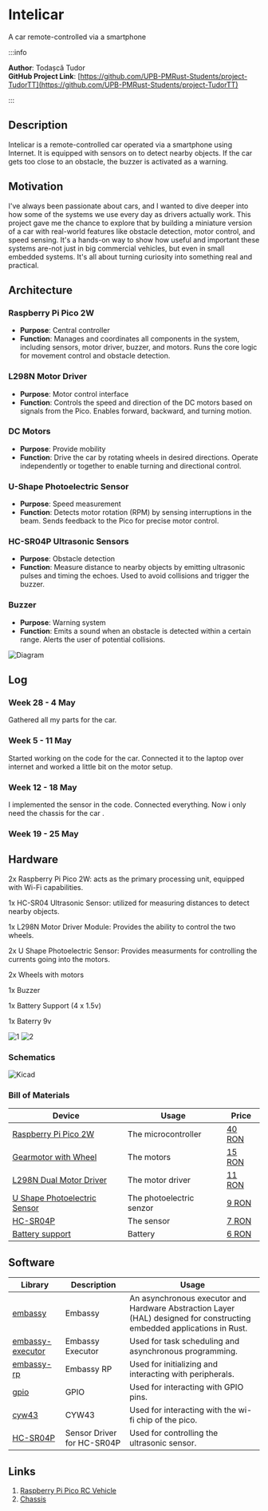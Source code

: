 # Intelicar
A car remote-controlled via a smartphone

:::info 

**Author**: Todașcă Tudor \
**GitHub Project Link**: [https://github.com/UPB-PMRust-Students/project-TudorTT](https://github.com/UPB-PMRust-Students/project-TudorTT)

:::

## Description

Intelicar is a remote-controlled car operated via a smartphone using Internet. It is equipped with sensors on to detect nearby objects. If the car gets too close to an obstacle, the buzzer is activated as a warning.


## Motivation

I've always been passionate about cars, and I wanted to dive deeper into how some of the systems we use every day as drivers actually work. This project gave me the chance to explore that by building a miniature version of a car with real-world features like obstacle detection, motor control, and speed sensing. It's a hands-on way to show how useful and important these systems are-not just in big commercial vehicles, but even in small embedded systems. It's all about turning curiosity into something real and practical.


## Architecture 

### Raspberry Pi Pico 2W
- **Purpose**: Central controller  
- **Function**: Manages and coordinates all components in the system, including sensors, motor driver, buzzer, and motors. Runs the core logic for movement control and obstacle detection.

### L298N Motor Driver
- **Purpose**: Motor control interface  
- **Function**: Controls the speed and direction of the DC motors based on signals from the Pico. Enables forward, backward, and turning motion.

### DC Motors
- **Purpose**: Provide mobility  
- **Function**: Drive the car by rotating wheels in desired directions. Operate independently or together to enable turning and directional control.

### U-Shape Photoelectric Sensor
- **Purpose**: Speed measurement  
- **Function**: Detects motor rotation (RPM) by sensing interruptions in the beam. Sends feedback to the Pico for precise motor control.

### HC-SR04P Ultrasonic Sensors
- **Purpose**: Obstacle detection  
- **Function**: Measure distance to nearby objects by emitting ultrasonic pulses and timing the echoes. Used to avoid collisions and trigger the buzzer.

### Buzzer
- **Purpose**: Warning system  
- **Function**: Emits a sound when an obstacle is detected within a certain range. Alerts the user of potential collisions.

![Diagram](./projectdiagram.webp)

## Log

### Week 28 - 4 May
Gathered all my parts for the car.
### Week 5 - 11 May
Started working on the code for the car. Connected it to the laptop over internet and worked a little bit on the motor setup.
### Week 12 - 18 May
I implemented the sensor in the code. Connected everything. Now i only need the chassis for the car .
### Week 19 - 25 May

## Hardware

2x Raspberry Pi Pico 2W: acts as the primary processing unit, equipped with Wi-Fi capabilities.

1x HC-SR04 Ultrasonic Sensor: utilized for measuring distances to detect nearby objects.

1x L298N Motor Driver Module: Provides the ability to control the two wheels.

2x U Shape Photoelectric Sensor: Provides measurments for controlling the currents going into the motors.

2x Wheels with motors

1x Buzzer

1x Battery Support (4 x 1.5v)

1x Baterry 9v

![1](./1r.webp)
![2](./2r.webp)

### Schematics

![Kicad](./intelicar.svg)

### Bill of Materials

<!-- Fill out this table with all the hardware components that you might need.

The format is 
```
| [Device](link://to/device) | This is used ... | [price](link://to/store) |

```

-->

| Device | Usage | Price |
|--------|--------|-------|
| [Raspberry Pi Pico 2W](https://www.raspberrypi.com/documentation/microcontrollers/raspberry-pi-pico.html) | The microcontroller | [40 RON](https://www.optimusdigital.ro/en/raspberry-pi-boards/13327-raspberry-pi-pico-2-w.html) |
| [Gearmotor with Wheel](about:blank) | The motors | [15 RON](https://www.optimusdigital.ro/en/others/139-gearmotor-with-wheel.html) |
| [L298N Dual Motor Driver](https://www.handsontec.com/dataspecs/L298N%20Motor%20Driver.pdf) | The motor driver | [11 RON](https://www.optimusdigital.ro/en/optical-sensors/171-u-shape-photoelectric-sensor.html) |
| [U Shape Photoelectric Sensor](about:blank) | The photoelectric senzor | [9 RON](https://www.optimusdigital.ro/en/optical-sensors/171-u-shape-photoelectric-sensor.html) |
| [HC-SR04P](https://handsontec.com/index.php/product/hc-sr04-ultrasonic-ranging-module/) | The sensor | [7 RON](https://www.optimusdigital.ro/en/distance-sensors/8150-hc-sr04p-ultrasonic-distance-sensor-3-55-v.html) |
| [Battery support ](about:blank) | Battery  | [6 RON](https://www.optimusdigital.ro/en/all-products/2374-suport-baterii-4-x-r6-patrat.html) |


## Software

| Library | Description | Usage |
|---------|-------------|-------|
| [embassy](https://github.com/embassy-rs/embassy) | Embassy | An asynchronous executor and Hardware Abstraction Layer (HAL) designed for constructing embedded applications in Rust. |
| [embassy-executor](https://docs.embassy.dev/embassy-executor/git/std/index.html) | Embassy Executor | Used for task scheduling and asynchronous programming. |
| [embassy-rp](https://docs.embassy.dev/embassy-rp/git/rp2040/index.html) | Embassy RP | Used for initializing and interacting with peripherals. |
| [gpio](https://docs.embassy.dev/embassy-stm32/git/stm32c011d6/gpio/index.html) | GPIO | Used for interacting with GPIO pins. |
| [cyw43](https://docs.embassy.dev/embassy-stm32/git/stm32c011d6/gpio/index.html) | CYW43 | Used for interacting with the wi-fi chip of the pico.|
| [HC-SR04P](https://github.com/Benehiko/pico-ultrasonic-rs?tab=readme-ov-file) | Sensor Driver for HC-SR04P | Used for controlling the ultrasonic sensor. |


## Links

<!-- Add a few links that inspired you and that you think you will use for your project -->

1. [Raspberry Pi Pico RC Vehicle](https://www.instructables.com/Raspberry-Pi-Pico-RC-Vehicle/)
2. [Chassis](https://www.printables.com/model/836711-arduino-line-follower-robot-chassis/files)


